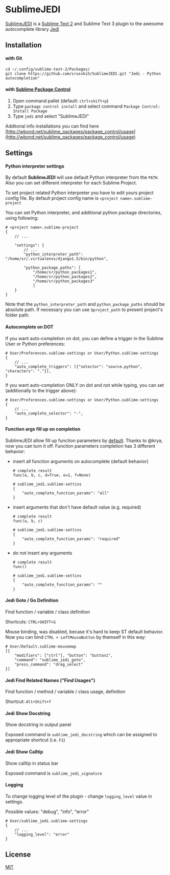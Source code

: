SublimeJEDI
============

[SublimeJEDI](https://github.com/srusskih/SublimeJEDI) is a [Sublime Text 2](http://www.sublimetext.com/) and Sublime Text 3 plugin
to the awesome autocomplete library [Jedi](https://github.com/davidhalter/jedi)


Installation
------------

#### with Git

    cd ~/.config/sublime-text-2/Packages/
    git clone https://github.com/srusskih/SublimeJEDI.git "Jedi - Python autocompletion"


#### with [Sublime Package Control](http://wbond.net/sublime_packages/package_control)

 1. Open command pallet (default: `ctrl+shift+p`)
 2. Type `package control install` and select command `Package Control: Install Package`
 3. Type `jedi` and select "SublimeJEDI"

Additonal info installations you can find here [http://wbond.net/sublime_packages/package_control/usage](http://wbond.net/sublime_packages/package_control/usage)

Settings
--------

#### Python interpreter settings

By default **SublimeJEDI** will use default Python interpreter from the `PATH`.
Also you can set different interpreter for each Sublime Project.

To set project related Python interpreter you have to edit yours project config file.
By default project config name is `<project name>.sublime-project`

You can set Python interpreter, and additional python package directories, using following:

    # <project name>.sublime-project
    {
        // ...

        "settings": {
            // ...
            "python_interpreter_path": "/home/sr/.virtualenvs/django1.5/bin/python",

            "python_package_paths": [
                "/home/sr/python_packages1",
                "/home/sr/python_packages2",
                "/home/sr/python_packages3"
                ]
        }
    }

Note that the `python_interpreter_path` and `python_package_paths` should be absolute path.
If necessary you can use `$project_path` to present project's folder path.

#### Autocomplete on DOT

If you want auto-completion on dot, you can define a trigger in the
Sublime User or Python preferences:

    # User/Preferences.sublime-settings or User/Python.sublime-settings
    {
        // ...
        "auto_complete_triggers": [{"selector": "source.python", "characters": "."}],
    }

If you want auto-completion ONLY on dot and not while typing, you can
set (additionally to the trigger above):


    # User/Preferences.sublime-settings or User/Python.sublime-settings
    {
        // ...
        "auto_complete_selector": "-",
    }

#### Function args fill up on completion

SublimeJEDI allow fill up function parameters by [default](sublime_jedi.sublime-settins#12). Thanks to @krya, now you can turn it off.
Function parameters completion has 3 different behavior:

  - insert all function arguments on autocomplete (default behavior)

        # complete result
        func(a, b, c, d=True, e=1, f=None)

        # sublime_jedi.sublime-settins
        {
            "auto_complete_function_params": "all"
        }


  - insert arguments that don't have default value (e.g. required)

        # complete result
        func(a, b, c)

        # sublime_jedi.sublime-settins
        {
            "auto_complete_function_params": "required"
        }

  - do not insert any arguments

        # complete result
        func()

        # sublime_jedi.sublime-settins
        {
            "auto_complete_function_params": ""
        }

#### Jedi Goto / Go Definition

Find function / variable / class definition

Shortcuts: `CTRL+SHIFT+G`

Mouse binding, was disabled, becase it's hard to keep ST default behavior.
Now you can bind `CTRL + LeftMouseButton` by themself in this way:

    # User/Default.sublime-mousemap
    [{
        "modifiers": ["ctrl"], "button": "button1",
        "command": "sublime_jedi_goto",
        "press_command": "drag_select"
    }]


#### Jedi Find Related Names ("Find Usages")

Find function / method / variable / class usage, definition

Shortcut: `Alt+Shift+f`


#### Jedi Show Docstring

Show docstring in output panel

Exposed command is `sublime_jedi_docstring` which can be assigned to appropriate shortcut (i.e. `F1`)


#### Jedi Show Calltip

Show calltip in status bar

Exposed command is `sublime_jedi_signature`


#### Logging

To change logging level of the plugin - change `logging_level` value in settings.

Possible values: "debug", "info", "error"


    # User/sublime_jedi.sublime-settings
    {
        // ...
		"logging_level": "error"
    }

License
-------

[MIT](/LICENSE.txt)
